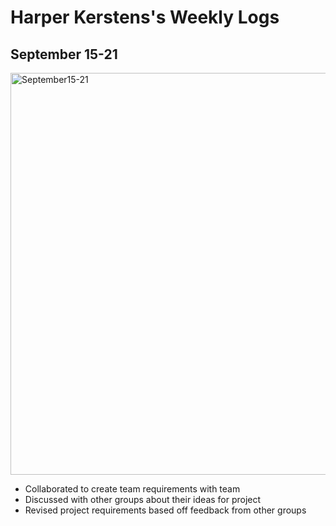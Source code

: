 # Harper Kerstens's Weekly Logs
## September 15-21

<img width="1090" height="643" alt="September15-21" src="https://github.com/user-attachments/assets/78cd1c97-3f9a-450c-a8d4-981e2753d42a" />


- Collaborated to create team requirements with team
- Discussed with other groups about their ideas for project
-  Revised project requirements based off feedback from other groups
